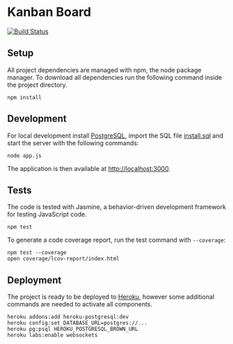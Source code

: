 # Kanban Board

[![Build Status](https://travis-ci.org/fabian/kanban-board.svg?branch=master)](https://travis-ci.org/fabian/kanban-board)

## Setup

All project dependencies are managed with npm, the node package manager. To download all dependencies run the following command inside the project directory.

```
npm install
```

## Development

For local development install [PostgreSQL](http://www.postgresql.org/), import the SQL file [install.sql](./install.sql) and start the server with the following commands:

```
node app.js
```

The application is then available at [http://localhost:3000](http://localhost:3000/).

## Tests

The code is tested with Jasmine, a behavior-driven development framework for testing JavaScript code.

```
npm test
```

To generate a code coverage report, run the test command with `--coverage`:

```
npm test --coverage
open coverage/lcov-report/index.html
```

## Deployment

The project is ready to be deployed to [Heroku](http://www.heroku.com), however some additional commands are needed to activate all components.

```
heroku addons:add heroku-postgresql:dev
heroku config:set DATABASE_URL=postgres://...
heroku pg:psql HEROKU_POSTGRESQL_BROWN_URL
heroku labs:enable websockets
```
